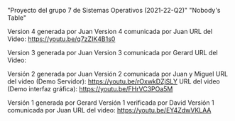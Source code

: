 "Proyecto del grupo 7 de Sistemas Operativos (2021-22-Q2)" 
"Nobody's Table" 

Version 4 generada por Juan
Version 4 comunicada por Juan
URL del Video: https://youtu.be/q7zZIK4B1s0

Version 3 generada por Juan
Version 3 comunicada por Gerard
URL del Video:

Versión 2 generada por Juan
Versión 2 comunicada por Juan y Miguel
URL del video (Demo Servidor): https://youtu.be/rOxwkDZjSLY
URL del video (Demo interfaz gráfica): https://youtu.be/FHrVC3POa5M

Versión 1 generada por Gerard
Versión 1 verificada por David
Versión 1 comunicada por Juan
URL del video: https://youtu.be/EY4ZdwVKLAA
